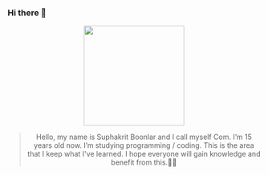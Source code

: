 ### Hi there 👋


<p align="center">
    <img width="200" src="https://i.pinimg.com/originals/9d/9b/d1/9d9bd13afce1a798d22ecfd9897730ed.gif">
</p>

><p align="center">Hello, my name is Suphakrit Boonlar and I call myself Com. I’m 15 years old now. I’m studying programming / coding. This is the area that I keep what I've learned. I hope everyone will gain knowledge and benefit from this.✌🏻</p>
